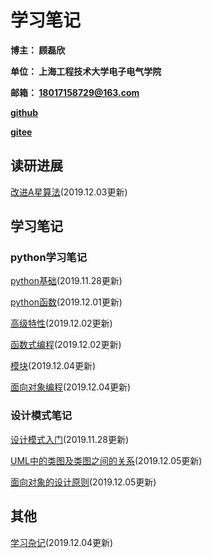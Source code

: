 # 学习笔记

**博主： 顾磊欣** 

**单位： 上海工程技术大学电子电气学院**

**邮箱： 18017158729@163.com**

[**github**](https://github.com/xhguleixin123)

[**gitee**](https://gitee.com/xhguleixin123)

## 读研进展

[改进A星算法](/docs/graduate_study_progress/改进A星算法.md)(2019.12.03更新)

## 学习笔记

### python学习笔记

[python基础](/docs/python_note/Python基础.md)(2019.11.28更新)

[python函数](/docs/python_note/函数.md)(2019.12.01更新)

[高级特性](/docs/python_note/高级特性.md)(2019.12.02更新)

[函数式编程](/docs/python_note/函数式编程.md)(2019.12.02更新)

[模块](/docs/python_note/模块.md)(2019.12.04更新)

[面向对象编程](/docs/python_note/面向对象编程.md)(2019.12.04更新)

### 设计模式笔记

[设计模式入门](/docs/design_patterns_note/设计模式入门.md)(2019.11.28更新)

[UML中的类图及类图之间的关系](/docs/design_patterns_note/UML中的类图及类图之间的关系.md)(2019.12.05更新)

[面向对象的设计原则](/docs/design_patterns_note/面向对象的设计原则.md)(2019.12.05更新)

## 其他

[学习杂记](/docs/other_learning/学习杂记.md)(2019.12.04更新)



